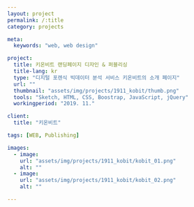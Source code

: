 ```yaml
---
layout: project
permalink: /:title
category: projects

meta:
  keywords: "web, web design"

project:
  title: 키온비트 랜딩페이지 디자인 & 퍼블리싱
  title-lang: kr
  type: "디지털 포렌식 빅데이터 분석 서비스 키온비트의 소개 페이지"
  url: ""
  thumbnail: "assets/img/projects/1911_kobit/thumb.png"
  tools: "Sketch, HTML, CSS, Boostrap, JavaScript, jQuery"
  workingperiod: "2019. 11."

client:
  title: "키온비트"

tags: [WEB, Publishing]

images:
  - image:
    url: "assets/img/projects/1911_kobit/kobit_01.png"
    alt: ""
  - image:
    url: "assets/img/projects/1911_kobit/kobit_02.png"
    alt: ""

---
```

